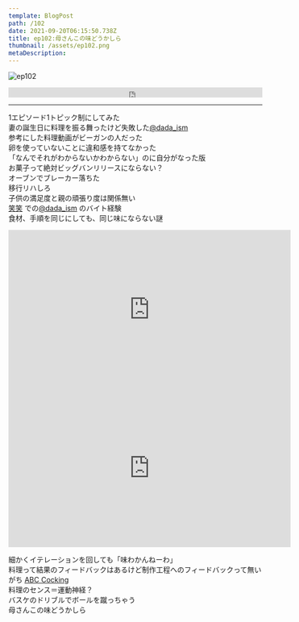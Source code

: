 ```yaml
---
template: BlogPost
path: /102
date: 2021-09-20T06:15:50.738Z
title: ep102:母さんこの味どうかしら
thumbnail: /assets/ep102.png
metaDescription:
---
```

![ep102](/assets/ep102.png)

<iframe width="100%" height="20" scrolling="no" frameborder="no" allow="autoplay" src="https://w.soundcloud.com/player/?url=https%3A//api.soundcloud.com/tracks/1123842787%3Fsecret_token%3Ds-T0cy0OxNi26&color=%23ff5500&inverse=false&auto_play=false&show_user=true"></iframe>


***

1エピソード1トピック制にしてみた  
妻の誕生日に料理を振る舞ったけど失敗した[@dada_ism](https://twitter.com/dada_ism)   
参考にした料理動画がビーガンの人だった  
卵を使っていないことに違和感を持てなかった  
「なんでそれがわからないかわからない」のに自分がなった版  
お菓子って絶対ビッグバンリリースにならない？  
オーブンでブレーカー落ちた  
移行リハしろ  
子供の満足度と親の頑張り度は関係無い  
[笑笑](https://www.monteroza.co.jp/brand/wara/) での[@dada_ism](https://twitter.com/dada_ism) のバイト経験  
食材、手順を同じにしても、同じ味にならない謎  

<iframe width="560" height="315" src="https://www.youtube.com/embed/mhJ1PVwZFg8" title="YouTube video player" frameborder="0" allow="accelerometer; autoplay; clipboard-write; encrypted-media; gyroscope; picture-in-picture" allowfullscreen></iframe>
  
<iframe width="560" height="315" src="https://www.youtube.com/embed/3wZl67j1bMc" title="YouTube video player" frameborder="0" allow="accelerometer; autoplay; clipboard-write; encrypted-media; gyroscope; picture-in-picture" allowfullscreen></iframe>  

細かくイテレーションを回しても「味わかんねーわ」  
料理って結果のフィードバックはあるけど制作工程へのフィードバックって無いがち
[ABC Cocking](https://www.abc-cooking.co.jp/)  
料理のセンス＝運動神経？  
バスケのドリブルでボールを蹴っちゃう   
母さんこの味どうかしら  

